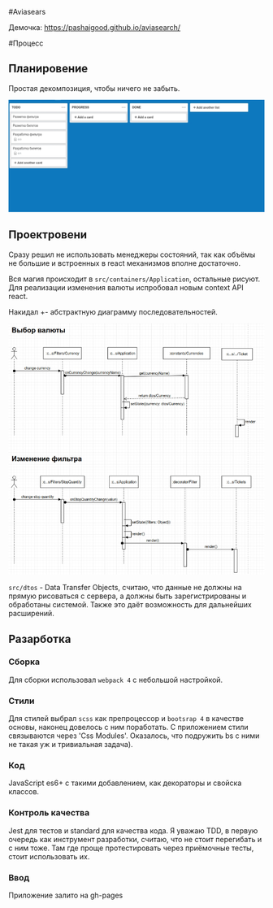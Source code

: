 #Aviasears

Демочка: https://pashaigood.github.io/aviasearch/

#Процесс

## Планировение
Простая декомпозиция, чтобы ничего не забыть.

![](./assets/images/trello.jpg)

## Проектровени
Сразу решил не использовать менеджеры состояний, так как объёмы не большие и встроенных в react механизмов вполне достаточно.

Вся магия происходит в `src/containers/Application`, остальные рисуют.
Для реализации изменения валюты испробовал новым context API react.

Накидал +- абстрактную диаграмму последовательностей.

![](./assets/images/s-flows.jpg)

`src/dtos` - Data Transfer Objects, считаю, что данные не должны на прямую рисоваться с сервера,
 а должны быть зарегистрированы и обработаны системой. Также это даёт возможность для дальнейших расширений.

## Разарботка
### Сборка
Для сборки использовал `webpack 4` с небольшой настройкой. 
### Стили
Для стилей выбрал `scss` как препроцессор и `bootsrap 4` в качестве основы, наконец довелось с ним поработать.
С приложением стили связываются через 'Css Modules'. Оказалось, что подружить bs с ними не такая уж и тривиальная задача).
### Код
JavaScript es6+ с такими добавлением, как декораторы и свойска классов.
### Контроль качества
Jest для тестов и standard для качества кода.
Я уважаю TDD, в первую очередь как инструмент разработки, считаю, что не стоит перегибать и с ним тоже. Там где проще протестировать через приёмочные тесты, стоит использовать их.
### Ввод
Приложение залито на gh-pages